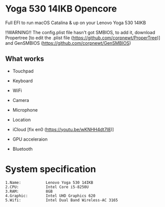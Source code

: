 # Yoga 530 14IKB Opencore
Full EFI to run macOS Catalina & up on your Lenovo Yoga 530 14IKB

!!WARNING!!
The config.plist file hasn't got SMBIOS, to add it, download Propertree [to edit the .plist file (https://github.com/corpnewt/ProperTree)] and GenSMBIOS (https://github.com/corpnewt/GenSMBIOS)

## What works
- Touchpad

- Keyboard

- WiFi

- Camera

- Microphone

- Location

- iCloud [fix en0 (https://youtu.be/wKNHH4dt7I8)]

- GPU acceleraion

- Bluetooth

# System specification

    1.Name:           Lenovo Yoga 530 14IKB
    2.CPU:            Intel Core i5-8250U
    3.RAM:            8GB
    4.Graphic:        Intel UHD Graphics 620
    5.Wifi:           Intel Dual Band Wireless-AC 3165
    
